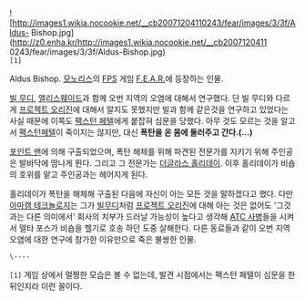 ![http://images1.wikia.nocookie.net/__cb20071204110243/fear/images/3/3f/Aldus-
Bishop.jpg](http://z0.enha.kr/http://images1.wikia.nocookie.net/__cb2007120411
0243/fear/images/3/3f/Aldus-Bishop.jpg)  
`[1]`

Aldus Bishop. [모노리스](%EB%AA%A8%EB%85%B8%EB%A6%AC%EC%8A%A4.md)의
[FPS](FPS.md) 게임 [F.E.A.R.](F.E.A.R..md)에 등장하는 인물.

[빌 무디](%EB%B9%8C%20%EB%AC%B4%EB%94%94.md), [앨리스웨이드](%EC%95%A8%EB%A6%AC%EC%8A%A4%20%EC%9B%A8%EC%9D%B4%EB%93%9C.md)과 함께 오번
지역의 오염에 대해서 연구했다. 단 빌 무디와 다르게 [프로젝트 오리진](%ED%94%84%EB%A1%9C%EC%A0%9D%ED%8A%B8%20%EC%98%A4%EB%A6%AC%EC%A7%84.md)에 대해서 알지도 못했지만 빌과 함께 같은것을 연구하고 있었다는 사실 때문에
이쪽도 [팩스턴 페텔](%ED%8C%A9%EC%8A%A4%ED%84%B4%20%ED%8E%98%ED%85%94.md)에게 붙잡혀 심문을
당했다. 아무 것도 모르는 것을 알고서 [팩스턴페텔](%ED%8C%A9%EC%8A%A4%ED%84%B4%20%ED%8E%98%ED%85%94.md)이 죽이지는 않지만, 대신
**폭탄을 온 몸에 둘러주고 간다.(…)**

[포인트 맨](%EC%A3%BC%EC%9D%B8%EA%B3%B5%28F.E.A.R.%29.md)에 의해 구출되었으며, 폭탄 해체를 위해
파견된 전문가를 지키기 위해 주인공은 발바닥에 땀나게 뛴다. 그리고 그 전문가는 [더글라스 홀리데이](%EB%8D%94%EA%B8%80%EB%9D%BC%EC%8A%A4%20%ED%99%80%EB%A6%AC%EB%8D%B0%EC%9D%B4.md). 이후 홀리데이가 비숍의
호위를 맡고 주인공과는 헤어지게 된다.

홀리데이가 폭탄을 해체해 구출된 다음에 자신이 아는 모든 것을 말하겠다고 했다. 다만 [아마캠 테크놀로지](%EC%95%84%EB%A7%88%EC%BA%A0%20%ED%85%8C%ED%81%AC%EB%86%80%EB%A1%9C%EC%A7%80.md)는 그가 [빌무디](%EB%B9%8C%20%EB%AC%B4%EB%94%94.md)처럼 [프로젝트 오리진](%ED%94%84%EB%A1%9C%EC%A0%9D%ED%8A%B8%20%EC%98%A4%EB%A6%AC%EC%A7%84.md)에 대해 아는 것은 없어도 '그것과는 다른
의미에서' 회사의 치부가 드러날 가능성이 높다고 생각해 [ATC 사병](ATC%20%EC%82%AC%EB%B3%91.md)들을 시켜서
델타 포스가 비숍을 헬기로 호송 하던 도중 살해한다. 다른 동료들과 같이 오번 지역 오염에 대한 연구에 참가한 이유만으로 죽은 불쌍한 인물.

`\----`

`[1]` 게임 상에서 멀쩡한 모습은 볼 수 없는데, 발견 시점에서는 팩스턴 페텔이 심문을 한 뒤인지라 이런 꼴이다.

